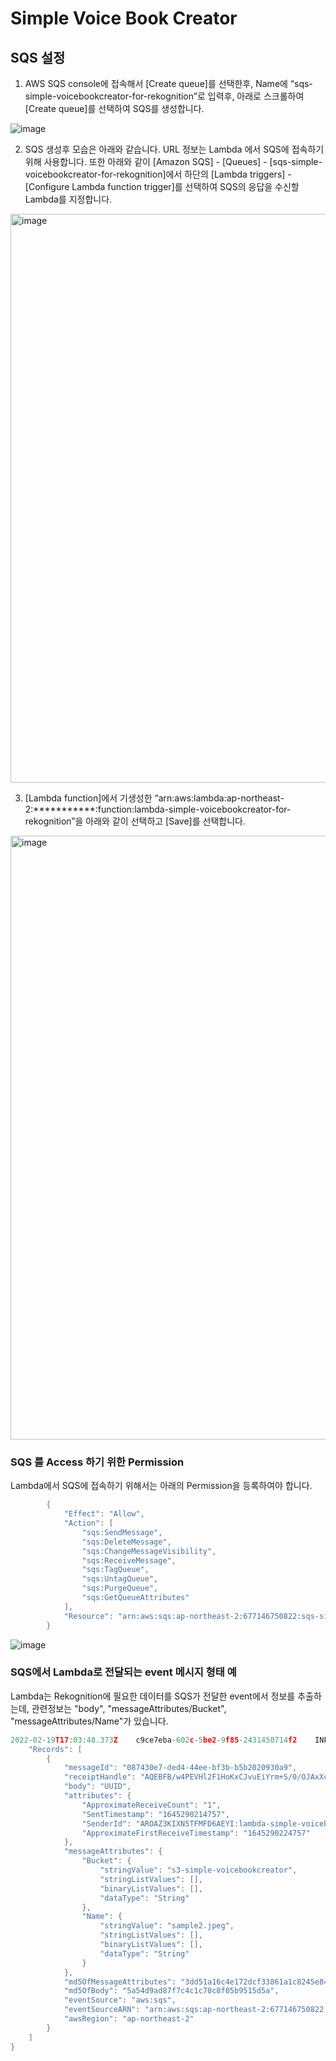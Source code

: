 # Simple Voice Book Creator

## SQS 설정 

1. AWS SQS console에 접속해서 [Create queue]를 선택한후, Name에 “sqs-simple-voicebookcreator-for-rekognition”로 입력후, 아래로 스크롤하여 [Create queue]를 선택하여 SQS를 생성합니다. 

![image](https://user-images.githubusercontent.com/52392004/154795483-43216c51-0962-492f-9fbf-abd4de1cb3da.png)

2. SQS 생성후 모습은 아래와 같습니다. URL 정보는 Lambda 에서 SQS에 접속하기 위해 사용합니다. 또한 아래와 같이  [Amazon SQS] - [Queues] - [sqs-simple-voicebookcreator-for-rekognition]에서 하단의 [Lambda triggers] - [Configure Lambda function trigger]를 선택하여 SQS의 응답을 수신할 Lambda를 지정합니다.

<img width="910" alt="image" src="https://user-images.githubusercontent.com/52392004/154822622-d9e3c65b-1976-45a5-a483-4a595749874a.png">

3. [Lambda function]에서 기생성한 “arn:aws:lambda:ap-northeast-2:***********:function:lambda-simple-voicebookcreator-for-rekognition”을 아래와 같이 선택하고 [Save]를 선택합니다. 

<img width="966" alt="image" src="https://user-images.githubusercontent.com/52392004/154822823-c061e21f-99a2-4640-8182-ceaa0a767b31.png">



### SQS 를 Access 하기 위한 Permission

Lambda에서 SQS에 접속하기 위해서는 아래의 Permission을 등록하여야 합니다. 

```c
		{
            "Effect": "Allow",
            "Action": [
                "sqs:SendMessage",
                "sqs:DeleteMessage",
                "sqs:ChangeMessageVisibility",
                "sqs:ReceiveMessage",
                "sqs:TagQueue",
                "sqs:UntagQueue",
                "sqs:PurgeQueue",
                "sqs:GetQueueAttributes"
            ],
            "Resource": "arn:aws:sqs:ap-northeast-2:677146750822:sqs-simple-voicebookcreator-for-rekognition"
        }
```


![image](https://user-images.githubusercontent.com/52392004/154795646-bf3ba7c8-f10d-43f7-bb4d-f11d63ba35e8.png)


### SQS에서 Lambda로 전달되는 event 메시지 형태 예
       
Lambda는 Rekognition에 필요한 데이터를 SQS가 전달한 event에서 정보를 추출하는데, 관련정보는 "body", "messageAttributes/Bucket", "messageAttributes/Name"가 있습니다.

```c
2022-02-19T17:03:48.373Z	c9ce7eba-602c-5be2-9f85-2431450714f2	INFO	## EVENT: {
    "Records": [
        {
            "messageId": "087430e7-ded4-44ee-bf3b-b5b2020930a9",
            "receiptHandle": "AQEBFB/w4PEVHl2F1HoKxCJvuEiYrm+S/0/OJAxXcyXtBQUWsRM/ZOlMlzHMtuaFJW90+PS8uTSvQBqqxyLMg6wGF0J4H8TCFMh2zRys09U0jtcBqavycAi/2ACWUKbeUmtxSeTpyiGuG8ND0FSfmVnGZYHbfI8CRu3ZGt/TYbGpGhGg+bihRg08eZafYNvn69x8x7JXRbi0EZgADWgkCGOiyYJBERszRJOPT/PCb9gmBnT1MeWx2l7hB1fSXArwsWaFeWxxcULYMTPs63BN77EHABA+nGDZXedxRiF5a2RpNKpKeGH5p6QiDTVAI0W3IK5EEnkFnmAeyHPOZoX0GNm4+PKM2qm314xg13eVMEud13UI2Uf39m2LLWj2wrNFwK8yDwZFPD3suvnNhkfE2nwb4cpKYCzbUKSEao9wxZemeS2st9O7AHoDpnXykCcPSaBX",
            "body": "UUID",
            "attributes": {
                "ApproximateReceiveCount": "1",
                "SentTimestamp": "1645290214757",
                "SenderId": "AROAZ3KIXN5TFMFD6AEYI:lambda-simple-voicebookcreator-upload",
                "ApproximateFirstReceiveTimestamp": "1645290224757"
            },
            "messageAttributes": {
                "Bucket": {
                    "stringValue": "s3-simple-voicebookcreator",
                    "stringListValues": [],
                    "binaryListValues": [],
                    "dataType": "String"
                },
                "Name": {
                    "stringValue": "sample2.jpeg",
                    "stringListValues": [],
                    "binaryListValues": [],
                    "dataType": "String"
                }
            },
            "md5OfMessageAttributes": "3dd51a16c4e172dcf33861a1c8245e84",
            "md5OfBody": "5a54d9ad87f7c4c1c70c8f05b9515d5a",
            "eventSource": "aws:sqs",
            "eventSourceARN": "arn:aws:sqs:ap-northeast-2:677146750822:sqs-simple-voicebookcreator-for-rekognition",
            "awsRegion": "ap-northeast-2"
        }
    ]
}
```

